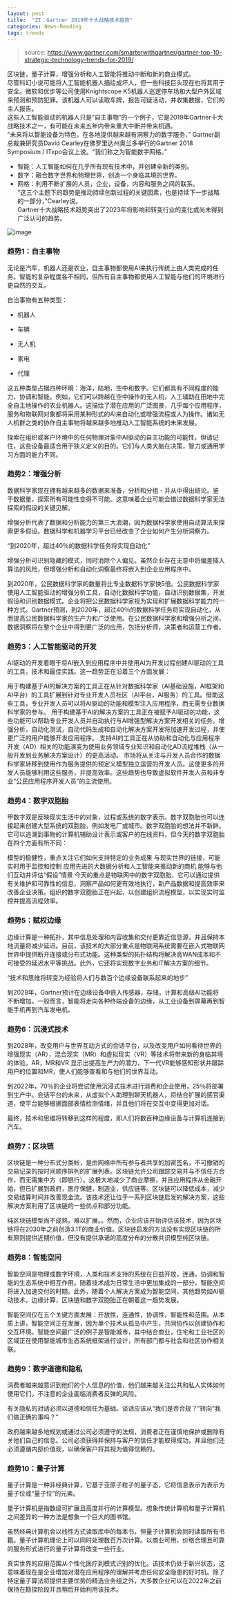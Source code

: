 ```yaml
---
layout: post
title:  "ZT：Gartner 2019年十大战略技术趋势"
categories: News-Reading
tags: trends
---
```


> source: https://www.gartner.com/smarterwithgartner/gartner-top-10-strategic-technology-trends-for-2019/

区块链，量子计算，增强分析和人工智能将推动中断和新的商业模式。  
尽管科幻小说可能将人工智能机器人描绘成坏人，但一些科技巨头现在也将其用于安全。微软和优步等公司使用Knightscope K5机器人巡逻停车场和大型户外区域来预测和预防犯罪。该机器人可以读取车牌，报告可疑活动，并收集数据，它们的主人报告。  
这些人工智能驱动的机器人只是“自主事物”的一个例子，它是2019年Gartner十大战略技术之一，有可能在未来五年内带来重大中断并带来机遇。  
“未来将以智能设备为特色，在各地提供越来越有洞察力的数字服务，” Gartner副总裁兼研究员David Cearley在佛罗里达州奥兰多举行的Gartner 2018 Symposium / ITxpo会议上说。“我们称之为智能数字网格。”  

* 智能：人工智能如何在几乎所有现有技术中，并创建全新的类别。
* 数字：融合数字世界和物理世界，创造一个身临其境的世界。
* 网格：利用不断扩展的人员，企业，设备，内容和服务之间的联系。  
“这三个主题下的趋势是推动持续创新过程的关键因素，也是持续下一步战略的一部分，”Cearley说。  
Gartner十大战略技术趋势突出了2023年将影响和转变行业的变化或尚未得到广泛认可的趋势。   

![image](https://imxuemei.github.io/img/PR_499538_Top_10_Technology_Trends_for_2019_Infographic.png)
### 趋势1：自主事物
无论是汽车，机器人还是农业，自主事物都使用AI来执行传统上由人类完成的任务。智能的复杂程度各不相同，但所有自主事物都使用人工智能与他们的环境进行更自然的交互。

自治事物有五种类型：

- 机器人

- 车辆
- 无人机
- 家电
- 代理

这五种类型占据四种环境：海洋，陆地，空中和数字。它们都具有不同程度的能力，协调和智能。例如，它们可以跨越在空中操作的无人机，人工辅助在田地中完全自主地操作的农业机器人。这描绘了潜在应用的广泛图景，几乎每个应用程序，服务和物联网对象都将采用某种形式的AI来自动化或增强流程或人为操作。诸如无人机群之类的协作自主事物将越来越多地推动人工智能系统的未来发展。

探索在组织或客户环境中的任何物理对象中AI驱动的自主功能的可能性，但请记住，这些设备最适合用于狭义定义的目的。它们与人类大脑在决策，智力或通用学习方面的能力不同。

### 趋势2：增强分析
数据科学家现在拥有越来越多的数据来准备，分析和分组 - 并从中得出结论。鉴于数据量，探索所有可能性变得不可能。这意味着企业可能会错过数据科学家无法探索的假设的关键见解。

增强分析代表了数据和分析能力的第三大浪潮，因为数据科学家使用自动算法来探索更多假设。数据科学和机器学习平台已经改变了企业如何产生分析洞察力。

“到2020年，超过40％的数据科学任务将实现自动化”

增强分析可识别隐藏的模式，同时消除个人偏见。虽然企业存在无意中将偏差插入算法的风险，但增强分析和自动化洞察最终将嵌入到企业应用程序中。

到2020年，公民数据科学家的数量将比专业数据科学家快5倍。公民数据科学家使用人工智能驱动的增强分析工具，自动化数据科学功能，自动识别数据集，开发假设和识别数据模式。企业将把公民数据科学家视为实现和扩展数据科学能力的一种方式。Gartner预测，到2020年，超过40％的数据科学任务将实现自动化，从而提高公民数据科学家的生产力和广泛使用。在公民数据科学家和增强分析之间，数据洞察将在整个企业中得到更广泛的应用，包括分析师，决策者和运营工作者。

### 趋势3：人工智能驱动的开发
AI驱动的开发着眼于将AI嵌入到应用程序中并使用AI为开发过程创建AI驱动的工具的工具，技术和最佳实践。这一趋势正在沿着三个方面发展：

用于构建基于AI的解决方案的工具正在从针对数据科学家（AI基础设施，AI框架和AI平台）的工具扩展到针对专业开发人员社区（AI平台，AI服务）的工具。借助这些工具，专业开发人员可以将AI驱动的功能和模型注入应用程序，而无需专业数据科学家的参与。
用于构建基于AI的解决方案的工具正在被赋予AI驱动的功能，这些功能可以帮助专业开发人员并自动执行与AI增强型解决方案开发相关的任务。增强分析，自动化测试，自动代码生成和自动化解决方案开发将加速开发过程，并使更广泛的用户能够开发应用程序。
支持AI的工具正在从协助和自动化与应用程序开发（AD）相关的功能演变为使用业务领域专业知识和自动化AD流程堆栈（从一般开发到业务解决方案设计）的更高活动。
市场将从关注与开发人员合作的数据科学家转移到使用作为服务提供的预定义模型独立运营的开发人员。这使更多的开发人员能够利用这些服务，并提高效率。这些趋势也导致虚拟软件开发人员和非专业“公民应用程序开发人员”的主流使用。

### 趋势4：数字双胞胎
甲数字双是反映现实生活中的对象，过程或系统的数字表示。数字双胞胎也可以连接起来创建大型系统的双胞胎，例如发电厂或城市。数字双胞胎的想法并不新鲜。它可以追溯到事物的计算机辅助设计表示或客户的在线资料，但今天的数字双胞胎在四个方面有所不同：

模型的稳健性，重点关注它们如何支持特定的业务成果
与现实世界的链接，可能实时用于监控和控制
应用先进的大数据分析和人工智能来推动新的商机
能够与他们互动并评估“假设”情景
今天的重点是物联网中的数字双胞胎，它可以通过提供有关维护和可靠性的信息，洞察产品如何更有效地执行，新产品数据和提高效率来改善企业决策。组织的数字双胞胎正在兴起，以创建组织流程模型，以实现实时监控并提高流程效率。

### 趋势5：赋权边缘
边缘计算是一种拓扑，其中信息处理和内容收集和交付更靠近信息源，并且保持本地流量将减少延迟。目前，该技术的大部分重点是物联网系统需要在嵌入式物联网世界中提供断开连接或分布式功能。这种类型的拓扑结构将解决高WAN成本和不可接受的延迟水平等挑战。此外，它还将实现数字业务和IT解决方案的细节。

“技术和思维将转变为经验将人们与数百个边缘设备联系起来的地步”

到2028年，Gartner预计在边缘设备中嵌入传感器，存储，计算和高级AI功能将不断增加。一般而言，智能将走向各种终端设备的边缘，从工业设备到屏幕再到智能手机再到汽车发电机。
### 趋势6：沉浸式技术
到2028年，改变用户与世界互动方式的会话平台，以及改变用户如何看待世界的增强现实（AR），混合现实（MR）和虚拟现实（VR）等技术将带来新的身临其境的体验。AR，MR和VR 显示出提高生产力的潜力，下一代VR能够感知形状并跟踪用户的位置和MR，使人们能够查看和与他们的世界互动。 

到2022年，70％的企业将尝试使用沉浸式技术进行消费和企业使用，25％将部署到生产中。会话平台的未来，从虚拟个人助理到聊天机器人，将结合扩展的感官渠道，使平台能够根据面部表情检测情绪，并且他们将在交互中变得更加对话。

最终，技术和思维将转移到这样的程度，即人们将数百种边缘设备与计算机连接到汽车。

### 趋势7：区块链
区块链是一种分布式分类帐，是由网络中所有参与者共享的加密签名，不可撤销的交易记录的按时间顺序排列的扩展列表。区块链允许公司跟踪交易并与不信任方合作，而无需集中方（即银行）。这极大地减少了商业摩擦，并且应用程序从金融开始，但已扩展到政府，医疗保健，制造业，供应链等。区块链可以降低成本，减少交易结算时间并改善现金流。该技术还让位于一系列区块链启发的解决方案，这些解决方案利用了区块链的一些优点和部分功能。

纯区块链模型尚不成熟，难以扩展。。然而，企业应该开始评估该技术，因为区块链将在2030年之前创造3.1T的商业价值。区块链启发的方法没有实现区块链的所有原则提供近期价值，但没有提供承诺的高度分布的分散共识模型纯区块链。

### 趋势8：智能空间
智能空间是物理或数字环境，人类和技术支持的系统在日益开放，连通，协调和智能的生态系统中相互作用。随着技术成为日常生活中更加集成的一部分，智能空间将进入加速交付的时期。此外，随着个人解决方案成为智能空间，其他趋势如AI驱动技术，边缘计算，区块链和数字双胞胎正在朝着这一趋势发展。

智能空间仅在五个关键方面发展：开放性，连通性，协调性，智能性和范围。从本质上讲，智能空间正在发展，因为单个技术从孤岛中产生，共同协作以创建协作和交互环境。智能空间最广泛的例子是智能城市，其中结合商业，住宅和工业社区的区域正在使用智能城市生态系统框架进行设计，所有部门都与社会和社区协作相关联。

### 趋势9：数字道德和隐私
消费者越来越意识到他们的个人信息的价值，他们越来越关注公共和私人实体如何使用它们。不注意的企业面临消费者反弹的风险。

有关隐私的对话必须以道德和信任为基础。谈话应该从“我们是否合规？”转向“我们做正确的事吗？”

政府越来越多地规划或通过公司必须遵守的法规，消费者正在谨慎地保护或删除有关他们自己的信息。公司必须获得并保持与客户的信任才能取得成功，并且他们还必须遵循内部价值观，以确保客户将其视为值得信赖的。

### 趋势10：量子计算
量子计算是一种非经典计算，它基于亚原子粒子的量子态，它将信息表示为表示为量子位或“量子位”的元素。

量子计算机是指数级可扩展且高度并行的计算模型。想象传统计算机和量子计算机之间差异的一种方法是想象一个巨大的图书馆。

虽然经典计算机会以线性方式读取库中的每本书，但量子计算机会同时读取所有书籍。量子计算机理论上可以同时处理数百万次计算。以商业可用，价格合理且可靠的服务形式进行的量子计算将改变一些行业。 

真实世界的应用范围从个性化医疗到模式识别的优化。该技术仍处于新兴状态，这意味着现在是企业增加对潜在应用程序的理解并考虑任何安全隐患的好时机。除了特定量子算法将提供主要优势的精选业务组之外，大多数企业可以在2022年之前保持在勘探阶段并且稍后开始利用该技术。